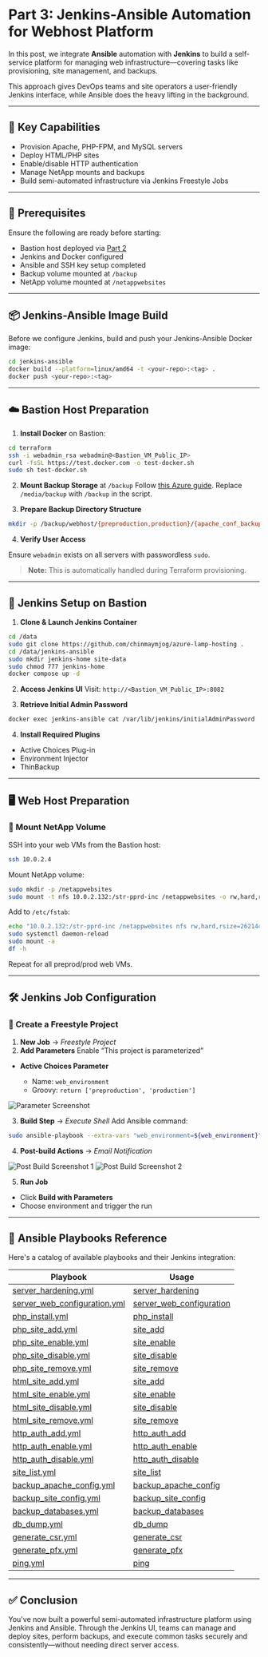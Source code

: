 # Part 3: Jenkins-Ansible Automation for Webhost Platform

In this post, we integrate **Ansible** automation with **Jenkins** to build a self-service platform for managing web infrastructure—covering tasks like provisioning, site management, and backups.

This approach gives DevOps teams and site operators a user-friendly Jenkins interface, while Ansible does the heavy lifting in the background.

---

## 🔧 Key Capabilities

- Provision Apache, PHP-FPM, and MySQL servers
- Deploy HTML/PHP sites
- Enable/disable HTTP authentication
- Manage NetApp mounts and backups
- Build semi-automated infrastructure via Jenkins Freestyle Jobs

---

## 🧱 Prerequisites

Ensure the following are ready before starting:

- Bastion host deployed via [Part 2](../terraform/README.md)
- Jenkins and Docker configured
- Ansible and SSH key setup completed
- Backup volume mounted at `/backup`
- NetApp volume mounted at `/netappwebsites`

---

## 📦 Jenkins-Ansible Image Build

Before we configure Jenkins, build and push your Jenkins-Ansible Docker image:

```bash
cd jenkins-ansible
docker build --platform=linux/amd64 -t <your-repo>:<tag> .
docker push <your-repo>:<tag>
```

---

## ☁️ Bastion Host Preparation

1. **Install Docker** on Bastion:

```bash
cd terraform
ssh -i webadmin_rsa webadmin@<Bastion_VM_Public_IP>
curl -fsSL https://test.docker.com -o test-docker.sh
sudo sh test-docker.sh
```

2. **Mount Backup Storage** at `/backup`
   Follow [this Azure guide](https://learn.microsoft.com/en-gb/azure/storage/files/storage-files-how-to-mount-nfs-shares?tabs=Ubuntu#mount-an-nfs-share-using-the-azure-portal-recommended).
   Replace `/media/backup` with `/backup` in the script.

3. **Prepare Backup Directory Structure**

```bash
mkdir -p /backup/webhost/{preproduction,production}/{apache_conf_backup,database_backup,site_config_backup}
```

4. **Verify User Access**

Ensure `webadmin` exists on all servers with passwordless `sudo`.

> **Note:** This is automatically handled during Terraform provisioning.

---

## 🚀 Jenkins Setup on Bastion

1. **Clone & Launch Jenkins Container**

```bash
cd /data
sudo git clone https://github.com/chinmaymjog/azure-lamp-hosting .
cd /data/jenkins-ansible
sudo mkdir jenkins-home site-data
sudo chmod 777 jenkins-home
docker compose up -d
```

2. **Access Jenkins UI**
   Visit: `http://<Bastion_VM_Public_IP>:8082`

3. **Retrieve Initial Admin Password**

```bash
docker exec jenkins-ansible cat /var/lib/jenkins/initialAdminPassword
```

4. **Install Required Plugins**

- Active Choices Plug-in
- Environment Injector
- ThinBackup

---

## 🖥️ Web Host Preparation

### 🔗 Mount NetApp Volume

SSH into your web VMs from the Bastion host:

```bash
ssh 10.0.2.4
```

Mount NetApp volume:

```bash
sudo mkdir -p /netappwebsites
sudo mount -t nfs 10.0.2.132:/str-pprd-inc /netappwebsites -o rw,hard,rsize=262144,wsize=262144,sec=sys,vers=4.1,tcp
```

Add to `/etc/fstab`:

```bash
echo "10.0.2.132:/str-pprd-inc /netappwebsites nfs rw,hard,rsize=262144,wsize=262144,sec=sys,vers=4.1,tcp 0 0" | sudo tee -a /etc/fstab
sudo systemctl daemon-reload
sudo mount -a
df -h
```

Repeat for all preprod/prod web VMs.

---

## 🛠 Jenkins Job Configuration

### 🔧 Create a Freestyle Project

1. **New Job** → _Freestyle Project_
2. **Add Parameters**
   Enable “This project is parameterized”

- **Active Choices Parameter**

  - Name: `web_environment`
  - Groovy: `return ['preproduction', 'production']`

![Parameter Screenshot](./images/parameter.png)

3. **Build Step** → _Execute Shell_
   Add Ansible command:

```bash
sudo ansible-playbook --extra-vars "web_environment=${web_environment}" /etc/ansible/playbooks/ping.yml
```

4. **Post-build Actions** → _Email Notification_

![Post Build Screenshot 1](./images/post_build_1.png)
![Post Build Screenshot 2](./images/post_build_2.png)

5. **Run Job**

- Click **Build with Parameters**
- Choose environment and trigger the run

---

## 📘 Ansible Playbooks Reference

Here's a catalog of available playbooks and their Jenkins integration:

| Playbook                                                                         | Usage                                                                    |
| -------------------------------------------------------------------------------- | ------------------------------------------------------------------------ |
| [server_hardening.yml](./ansible/playbooks/server_hardening.yml)                 | [server_hardening](./docs/playbooks.md#server_hardening)                 |
| [server_web_configuration.yml](./ansible/playbooks/server_web_configuration.yml) | [server_web_configuration](./docs/playbooks.md#server_web_configuration) |
| [php_install.yml](./ansible/playbooks/php_install.yml)                           | [php_install](./docs/playbooks.md#php_install)                           |
| [php_site_add.yml](./ansible/playbooks/php_site_add.yml)                         | [site_add](./docs/playbooks.md#site_add)                                 |
| [php_site_enable.yml](./ansible/playbooks/php_site_enable.yml)                   | [site_enable](./docs/playbooks.md#site_enable)                           |
| [php_site_disable.yml](./ansible/playbooks/php_site_disable.yml)                 | [site_disable](./docs/playbooks.md#site_disable)                         |
| [php_site_remove.yml](./ansible/playbooks/php_site_remove.yml)                   | [site_remove](./docs/playbooks.md#site_remove)                           |
| [html_site_add.yml](./ansible/playbooks/html_site_add.yml)                       | [site_add](./docs/playbooks.md#site_add)                                 |
| [html_site_enable.yml](./ansible/playbooks/html_site_enable.yml)                 | [site_enable](./docs/playbooks.md#site_enable)                           |
| [html_site_disable.yml](./ansible/playbooks/html_site_disable.yml)               | [site_disable](./docs/playbooks.md#site_disable)                         |
| [html_site_remove.yml](./ansible/playbooks/html_site_remove.yml)                 | [site_remove](./docs/playbooks.md#site_remove)                           |
| [http_auth_add.yml](./ansible/playbooks/http_auth_add.yml)                       | [http_auth_add](./docs/playbooks.md#http_auth_add)                       |
| [http_auth_enable.yml](./ansible/playbooks/http_auth_enable.yml)                 | [http_auth_enable](./docs/playbooks.md#http_auth_enable)                 |
| [http_auth_disable.yml](./ansible/playbooks/http_auth_disable.yml)               | [http_auth_disable](./docs/playbooks.md#http_auth_disable)               |
| [site_list.yml](./ansible/playbooks/site_list.yml)                               | [site_list](./docs/playbooks.md#site_list)                               |
| [backup_apache_config.yml](./ansible/playbooks/backup_apache_config.yml)         | [backup_apache_config](./docs/playbooks.md#backup_apache_config)         |
| [backup_site_config.yml](./ansible/playbooks/backup_site_config.yml)             | [backup_site_config](./docs/playbooks.md#backup_site_config)             |
| [backup_databases.yml](./ansible/playbooks/backup_databases.yml)                 | [backup_databases](./docs/playbooks.md#backup_databases)                 |
| [db_dump.yml](./ansible/playbooks/db_dump.yml)                                   | [db_dump](./docs/playbooks.md#db_dump)                                   |
| [generate_csr.yml](./ansible/playbooks/generate_csr.yml)                         | [generate_csr](./docs/playbooks.md#generate_csr)                         |
| [generate_pfx.yml](./ansible/playbooks/generate_pfx.yml)                         | [generate_pfx](./docs/playbooks.md#generate_pfx)                         |
| [ping.yml](./ansible/playbooks/ping.yml)                                         | [ping](./docs/playbooks.md#ping)                                         |

---

## ✅ Conclusion

You've now built a powerful semi-automated infrastructure platform using Jenkins and Ansible. Through the Jenkins UI, teams can manage and deploy sites, perform backups, and execute common tasks securely and consistently—without needing direct server access.
